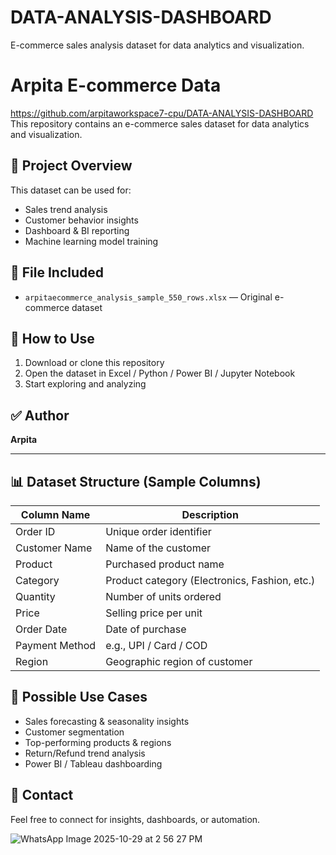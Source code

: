# DATA-ANALYSIS-DASHBOARD
E-commerce sales analysis dataset for data analytics and visualization.
# Arpita E-commerce Data 
https://github.com/arpitaworkspace7-cpu/DATA-ANALYSIS-DASHBOARD
This repository contains an e-commerce sales dataset for data analytics and visualization.

## 📂 Project Overview

This dataset can be used for:

* Sales trend analysis
* Customer behavior insights
* Dashboard & BI reporting
* Machine learning model training

## 📄 File Included

* `arpitaecommerce_analysis_sample_550_rows.xlsx` — Original e-commerce dataset

## 🔧 How to Use

1. Download or clone this repository
2. Open the dataset in Excel / Python / Power BI / Jupyter Notebook
3. Start exploring and analyzing

## ✅ Author

**Arpita**

---

## 📊 Dataset Structure (Sample Columns)

| Column Name    | Description                                   |
| -------------- | --------------------------------------------- |
| Order ID       | Unique order identifier                       |
| Customer Name  | Name of the customer                          |
| Product        | Purchased product name                        |
| Category       | Product category (Electronics, Fashion, etc.) |
| Quantity       | Number of units ordered                       |
| Price          | Selling price per unit                        |
| Order Date     | Date of purchase                              |
| Payment Method | e.g., UPI / Card / COD                        |
| Region         | Geographic region of customer                 |

## 🚀 Possible Use Cases

* Sales forecasting & seasonality insights
* Customer segmentation
* Top-performing products & regions
* Return/Refund trend analysis
* Power BI / Tableau dashboarding

## 📧 Contact

Feel free to connect for insights, dashboards, or automation.

![WhatsApp Image 2025-10-29 at 2 56 27 PM](https://github.com/user-attachments/assets/4a779ae7-09cf-4951-b119-1262962b10f1)



